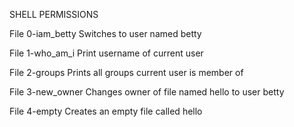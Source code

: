 SHELL PERMISSIONS

File 0-iam_betty
Switches to user named betty

File 1-who_am_i
Print username of current user

File 2-groups
Prints all groups current user is member of

File 3-new_owner
Changes owner of file named hello to user betty

File 4-empty
Creates an empty file called hello


